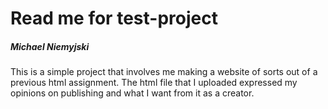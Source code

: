 # Read me for test-project
##### Michael Niemyjski
This is a simple project that involves me making a website of sorts out of a previous html assignment. The html file that I uploaded expressed my opinions on publishing and what I want from it as a creator.
